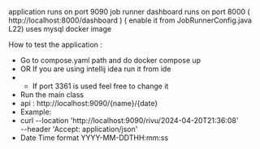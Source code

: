 application runs on port 9090 
job runner dashboard runs on port 8000 ( http://localhost:8000/dashboard ) ( enable it from JobRunnerConfig.java L22)
uses mysql docker image

How to test the application : 

* Go to compose.yaml path and do docker compose up
* OR If you are using intellij idea run it from ide
* * If port 3361 is used feel free to change it
* Run the main class
* api : http://localhost:9090/{name}/{date}
* Example:
* curl --location 'http://localhost:9090/rivu/2024-04-20T21:36:08' \
   --header 'Accept: application/json'
* Date Time format YYYY-MM-DDTHH:mm:ss

